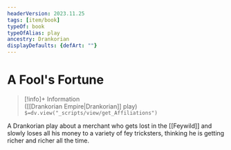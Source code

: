 ```yaml
---
headerVersion: 2023.11.25
tags: [item/book]
typeOf: book
typeOfAlias: play
ancestry: Drankorian
displayDefaults: {defArt: ""}
---
```

# A Fool's Fortune
>[!info]+ Information  
> ([[Drankorian Empire|Drankorian]] play)  
> `$=dv.view("_scripts/view/get_Affiliations")`

A Drankorian play about a merchant who gets lost in the [[Feywild]] and slowly loses all his money to a variety of fey tricksters, thinking he is getting richer and richer all the time.
